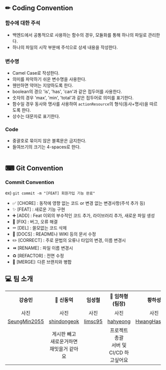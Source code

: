 ## ✏ Coding Convention
### 함수에 대한 주석
- 백엔드에서 공통적으로 사용하는 함수의 경우, 모듈화를 통해 하나의 파일로 관리한다.
- 하나의 파일의 시작 부분에 주석으로 상세 내용을 작성한다.
### 변수명
- Camel Case로 작성한다.
- 의미를 파악하기 쉬운 변수명을 사용한다.
- 웬만하면 약어는 지양하도록 한다.
- boolean의 경으 'is', 'has', 'can'과 같은 접두어를 사용한다.
- 숫자의 경우 'max', 'min', 'total'과 같은 접두어로 의미를 표기한다.
- 함수일 경우 동사와 명사를 사용하여 `actionResource`의 형식(동사+명사)을 따르도록 한다.
- 상수는 대문자로 표기한다.
### Code
- 중괄호로 묶이지 않은 블록문은 금지한다.
- 들여쓰기의 크기는 4-spaces로 한다.
<br><br>

## ⌨ Git Convention
### Commit Convention
ex) `git commit -m "[FEAT] 회원가입 기능 완료"`
- ✅ [CHORE] : 동작에 영향 없는 코드 or 변경 없는 변경사항(주석 추가 등)
- ✨ [FEAT] : 새로운 기능 구현
- ➕ [ADD] : Feat 이외의 부수적인 코드 추가, 라이브러리 추가, 새로운 파일 생성
- 🔨 [FIX] : 버그, 오류 해결
- ⚰️ [DEL] : 쓸모없는 코드 삭제
- 📝 [DOCS] : README나 WIKI 등의 문서 수정
- ✏️ [CORRECT] : 주로 문법의 오류나 타입의 변경, 이름 변경시
- ⏪️ [RENAME] : 파일 이름 변경시
- ♻️ [REFACTOR] : 전면 수정
- 🔀 [MERGE]: 다른 브랜치와 병합

## 💻 팀 소개 
<table>
  <tbody>
    <th align="center"> 강승민</th>
    <th align="center">🐔 신동억</th>
    <th align="center"> 임성철</th>
    <th align="center">🐰 임하형(팀장)</th>
    <th align="center"> 황하성</th>
    <tr>
      <td align="center">사진</td>
      <td align="center">사진</td>
      <td align="center">사진</td>
      <td align="center">사진</td>
      <td align="center">사진</td>
    </tr>
    <tr>
      <td align="center"><a href="https://github.com/SeungMin2055">SeungMin2055</td>
      <td align="center"><a href="https://github.com/shindongeok">shindongeok</td>
      <td align="center"><a href="https://github.com/limsc95">limsc95</td>
      <td align="center"><a href="https://github.com/hahyeong">hahyeong</td>
      <td align="center"><a href="https://github.com/HwangHaseong">HwangHaseong</td>
    </tr>
      <tr>
      <td align="center"></td>
      <td align="center">게시판 빼고<br>새로운거하면 재밋을거 같아요</td>
      <td align="center"></td>
      <td align="center">프로젝트 총괄<br>서버 및 CI/CD 하고싶어요</td>
      <td align="center"></td>
    </tr>
  </tbody>
</table>
<br><br>
